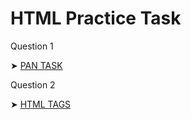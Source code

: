 # HTML Practice Task

Question 1

   ➤ [PAN TASK](PAN%20TASK/README.md)

Question 2

  ➤ [HTML TAGS](HTML%20TAGS/README.md)

